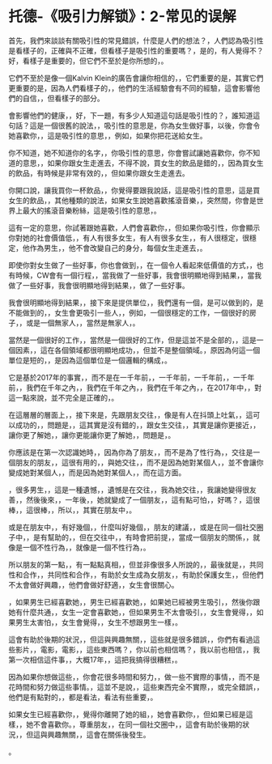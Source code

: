 # 托德-《吸引力解锁》：2-常见的误解

首先，我們來談談有關吸引性的常見錯誤，什麼是人們的想法？，人們認為吸引性是看樣子的，正確與不正確，但看樣子是吸引性的重要嗎？，是的，有人覺得不？好，看樣子是重要的，但它們不至於是你所想的，。

它們不至於是像一個Kalvin Klein的廣告會讓你相信的，，它們重要的是，其實它們更重要的是，因為人們看樣子的，，他們的生活經驗會有不同的經驗，這會影響他們的自信，，但看樣子的部分。

會影響他們的健康，，好，下一題，有多少人知道這句話是吸引性的？，誰知道這句話？這是一個很舊的說法，，吸引性的意思是，你為女生做好事，以後，你會令她喜歡你，，這是吸引性的意思，，例如，如果你把花送給女生。

你不知道，她不知道你的名字，，你吸引性的意思，你會嘗試讓她喜歡你，你不知道的意思，，如果你跟女生走進去，不得不說，買女生的飲品是錯的，，因為買女生的飲品，有時候是非常有效的，，但如果你跟女生走進去。

你開口說，讓我買你一杯飲品，，你覺得要跟我說話，這是吸引性的意思，這是買女生的飲品，，其他種類的說法，如果女生說她喜歡搖滾音樂，，突然間，你會是世界上最大的搖滾音樂粉絲，這是吸引性的意思，。

這有一定的意思，你試著跟她喜歡，人們會喜歡你，，但如果你吸引性，你會顯示你對她的社會價值低，，有人有很多女生，有人有很多女生，，有人很穩定，很穩定，他作為男生，，他不會改變自己的身分，每個女生走進去，。

即使你對女生做了一些好事，你也會做到，，在一個令人看起來低價值的方式，，也有時候，CW會有一個行程，，當我做了一些好事，我會很明顯地得到結果，，當我做了一些好事，我會很明顯地得到結果，，做了一些好事。

我會很明顯地得到結果，，接下來是提供單位，，我們還有一個，是可以做到的，是不能做到的，，女生會更吸引一些人，，例如，一個很穩定的工作，一個很好的房子，，或是一個無家人，，當然是無家人，。

當然是一個很好的工作，，當然是一個很好的工作，但是這並不是全部的，，這是一個因素，，這在各個領域都很明顯地成功，，但並不是整個領域。，原因為何這一個單位是短的，，是因為這個單位是一個邏輯的構成，。

它是基於2017年的事實，，而不是在一千年前，，一千年前，一千年前，，一千年前，，我們在千年之內，，我們在千年之內，，我們在千年之內，，在2017年中，，對這一點來說，並不完全是正確的，。

在這層層的層面上，，接下來是，先跟朋友交往，，像是有人在抖頭上吐氣，，這可以成功的，，問題是，，這其實是沒有錯的，，跟女生交往，，其實是讓你更接近，，讓你更了解她，，讓你更能讓你更了解她，，問題是，。

你應該是在第一次認識她時，，因為你為了朋友，，而不是為了性行為，，交往是一個朋友的朋友，，這很有用的，，與她交往，，而不是因為她對某個人，，並不會讓你變成她對某個人，，而是因為她對某個人，，而在這方面。

，很多男生，，這是一種遺憾，，遺憾是在交往，，我為她交往，，我讓她變得很友善，，然後後來，，一年後，，她就變成了一個朋友，，這有點可怕，，好嗎？，這很棒，，這很棒，，所以，，其實在朋友中，。

或是在朋友中，，有好幾個，，什麼叫好幾個，，朋友的建議，，或是在同一個社交圈子中，，是有幫助的，，但在交往中，，有時會把前提，，當成一個朋友的關係，，就像是一個不性行為，，就像是一個不性行為，。

所以朋友的第一點，，有一點點真相，，但並非像很多人所說的，，最後就是，，共同性和合作，，共同性和合作，，有助於女生成為女朋友，，有助於保護女生，，但他們不太會做好興趣，，他們會做好舒適，，女生會很關心。

，如果男生已經喜歡她，，男生已經喜歡她，，如果她已經被男生吸引，，然後你跟她有什麼共通，，女生一定會喜歡她，，但如果男生不太會吸引，，女生會覺得，，如果男生太害怕，，女生會覺得，，女生不想跟男生一樣，。

這會有助於後期的狀況，，但這與興趣無關，，這些就是很多錯誤，，你們有看過這些影片，，電影，電影，，這些東西嗎？，你以前也相信嗎？，我以前也相信，，我第一次相信這件事，，大概17年，，這把我搞得很糟糕，。

因為如果你想做這些，，你會花很多時間和努力，，做一些不實際的事情，，而不是花時間和努力做這些事情。，這並不是說，，這些東西完全不實際，，或完全錯誤，，他們是有點對的，，都是看法，看法有些重要，。

如果女生已經喜歡你，，覺得你離開了她的組，，她會喜歡你，，但如果已經是這樣，，她不會喜歡你。，尊重朋友，，在同一個社交圈中，，這會有助於後期的狀況，，但這與興趣無關，，這會在關係後發生。

。
